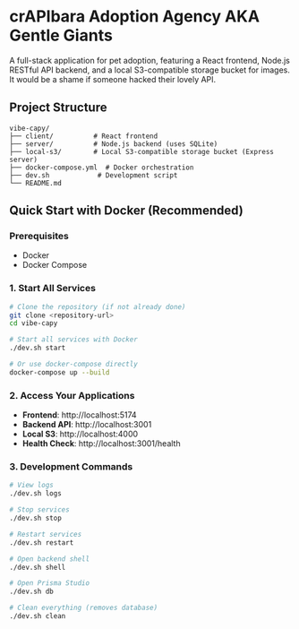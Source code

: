 # crAPIbara Adoption Agency AKA Gentle Giants

A full-stack application for pet adoption, featuring a React frontend, Node.js RESTful API backend, and a local S3-compatible storage bucket for images. It would be a shame if someone hacked their lovely API.

## Project Structure

```
vibe-capy/
├── client/          # React frontend
├── server/          # Node.js backend (uses SQLite)
├── local-s3/        # Local S3-compatible storage bucket (Express server)
├── docker-compose.yml  # Docker orchestration
├── dev.sh            # Development script
└── README.md
```

## Quick Start with Docker (Recommended)

### Prerequisites

- Docker
- Docker Compose

### 1. Start All Services

```bash
# Clone the repository (if not already done)
git clone <repository-url>
cd vibe-capy

# Start all services with Docker
./dev.sh start

# Or use docker-compose directly
docker-compose up --build
```

### 2. Access Your Applications

- **Frontend**: http://localhost:5174
- **Backend API**: http://localhost:3001
- **Local S3**: http://localhost:4000
- **Health Check**: http://localhost:3001/health

### 3. Development Commands

```bash
# View logs
./dev.sh logs

# Stop services
./dev.sh stop

# Restart services
./dev.sh restart

# Open backend shell
./dev.sh shell

# Open Prisma Studio
./dev.sh db

# Clean everything (removes database)
./dev.sh clean
```

